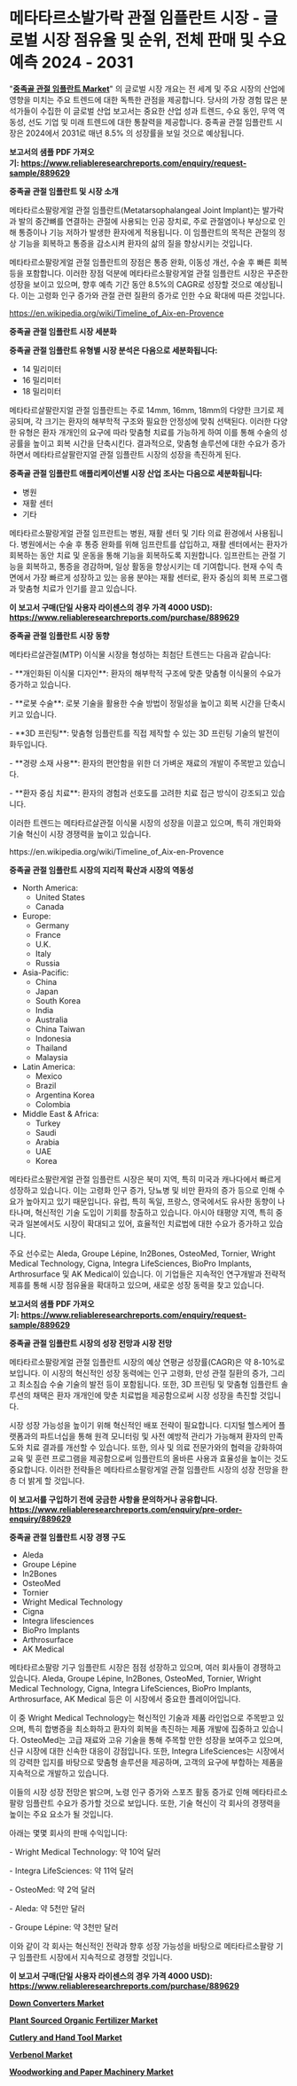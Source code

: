 <p><h1>메타타르소발가락 관절 임플란트 시장 - 글로벌 시장 점유율 및 순위, 전체 판매 및 수요 예측 2024 - 2031</h1></p><p>"<strong><a href="https://www.reliableresearchreports.com/metatarsophalangeal-joint-implant-r889629">중족골 관절 임플란트 Market</a></strong>" 의 글로벌 시장 개요는 전 세계 및 주요 시장의 산업에 영향을 미치는 주요 트렌드에 대한 독특한 관점을 제공합니다. 당사의 가장 경험 많은 분석가들이 수집한 이 글로벌 산업 보고서는 중요한 산업 성과 트렌드, 수요 동인, 무역 역동성, 선도 기업 및 미래 트렌드에 대한 통찰력을 제공합니다. 중족골 관절 임플란트 시장은 2024에서 2031로 매년 8.5% 의 성장률을 보일 것으로 예상됩니다.</p>
<p><strong>보고서의 샘플 PDF 가져오기:&nbsp;<a href="https://www.reliableresearchreports.com/enquiry/request-sample/889629">https://www.reliableresearchreports.com/enquiry/request-sample/889629</a></strong></p>
<p><strong>중족골 관절 임플란트 및 시장 소개</strong></p>
<p><p>메타타르소팔랑게얼 관절 임플란트(Metatarsophalangeal Joint Implant)는 발가락과 발의 중간뼈를 연결하는 관절에 사용되는 인공 장치로, 주로 관절염이나 부상으로 인해 통증이나 기능 저하가 발생한 환자에게 적용됩니다. 이 임플란트의 목적은 관절의 정상 기능을 회복하고 통증을 감소시켜 환자의 삶의 질을 향상시키는 것입니다. </p><p>메타타르소팔랑게얼 관절 임플란트의 장점은 통증 완화, 이동성 개선, 수술 후 빠른 회복 등을 포함합니다. 이러한 장점 덕분에 메타타르소팔랑게얼 관절 임플란트 시장은 꾸준한 성장을 보이고 있으며, 향후 예측 기간 동안 8.5%의 CAGR로 성장할 것으로 예상됩니다. 이는 고령화 인구 증가와 관절 관련 질환의 증가로 인한 수요 확대에 따른 것입니다.</p></p>
<p><a href="https://en.wikipedia.org/wiki/Timeline_of_Aix-en-Provence">https://en.wikipedia.org/wiki/Timeline_of_Aix-en-Provence</a></p>
<p><strong>중족골 관절 임플란트 시장 세분화</strong></p>
<p><strong>중족골 관절 임플란트 유형별 시장 분석은 다음으로 세분화됩니다:</strong></p>
<p><ul><li>14 밀리미터</li><li>16 밀리미터</li><li>18 밀리미터</li></ul></p>
<p><p>메타타르살팔란지얼 관절 임플란트는 주로 14mm, 16mm, 18mm의 다양한 크기로 제공되며, 각 크기는 환자의 해부학적 구조와 필요한 안정성에 맞춰 선택된다. 이러한 다양한 유형은 환자 개개인의 요구에 따라 맞춤형 치료를 가능하게 하여 이를 통해 수술의 성공률을 높이고 회복 시간을 단축시킨다. 결과적으로, 맞춤형 솔루션에 대한 수요가 증가하면서 메타타르살팔란지얼 관절 임플란트 시장의 성장을 촉진하게 된다.</p></p>
<p><strong>중족골 관절 임플란트 애플리케이션별 시장 산업 조사는 다음으로 세분화됩니다:</strong></p>
<p><ul><li>병원</li><li>재활 센터</li><li>기타</li></ul></p>
<p><p>메타타르소팔랑게얼 관절 임프란트는 병원, 재활 센터 및 기타 의료 환경에서 사용됩니다. 병원에서는 수술 후 통증 완화를 위해 임프란트를 삽입하고, 재활 센터에서는 환자가 회복하는 동안 치료 및 운동을 통해 기능을 회복하도록 지원합니다. 임프란트는 관절 기능을 회복하고, 통증을 경감하며, 일상 활동을 향상시키는 데 기여합니다. 현재 수익 측면에서 가장 빠르게 성장하고 있는 응용 분야는 재활 센터로, 환자 중심의 회복 프로그램과 맞춤형 치료가 인기를 끌고 있습니다.</p></p>
<p><strong>이 보고서 구매(단일 사용자 라이센스의 경우 가격 4000 USD): <a href="https://www.reliableresearchreports.com/purchase/889629">https://www.reliableresearchreports.com/purchase/889629</a></strong></p>
<p><strong>중족골 관절 임플란트 시장 동향</strong></p>
<p><p>메타타르살관절(MTP) 이식물 시장을 형성하는 최첨단 트렌드는 다음과 같습니다:</p><p>- **개인화된 이식물 디자인**: 환자의 해부학적 구조에 맞춘 맞춤형 이식물의 수요가 증가하고 있습니다.</p><p>- **로봇 수술**: 로봇 기술을 활용한 수술 방법이 정밀성을 높이고 회복 시간을 단축시키고 있습니다.</p><p>- **3D 프린팅**: 맞춤형 임플란트를 직접 제작할 수 있는 3D 프린팅 기술의 발전이 화두입니다.</p><p>- **경량 소재 사용**: 환자의 편안함을 위한 더 가벼운 재료의 개발이 주목받고 있습니다.</p><p>- **환자 중심 치료**: 환자의 경험과 선호도를 고려한 치료 접근 방식이 강조되고 있습니다.</p><p>이러한 트렌드는 메타타르살관절 이식물 시장의 성장을 이끌고 있으며, 특히 개인화와 기술 혁신이 시장 경쟁력을 높이고 있습니다.</p></p>
<p>https://en.wikipedia.org/wiki/Timeline_of_Aix-en-Provence</p>
<p><strong>중족골 관절 임플란트 시장의 지리적 확산과 시장의 역동성</strong></p>
<p><ul>
    <li>
        North America:
        <ul>
            <li>United States</li>
            <li>Canada</li>
        </ul>
    </li>
    <li>
        Europe:
        <ul>
            <li>Germany</li>
            <li>France</li>
            <li>U.K.</li>
            <li>Italy</li>
            <li>Russia</li>
        </ul>
    </li>
    <li>
        Asia-Pacific:
        <ul>
            <li>China</li>
            <li>Japan</li>
            <li>South Korea</li>
            <li>India</li>
            <li>Australia</li>
            <li>China Taiwan</li>
            <li>Indonesia</li>
            <li>Thailand</li>
            <li>Malaysia</li>
        </ul>
    </li>
    <li>
        Latin America:
        <ul>
            <li>Mexico</li>
            <li>Brazil</li>
            <li>Argentina Korea</li>
            <li>Colombia</li>
        </ul>
    </li>
    <li>
        Middle East & Africa:
        <ul>
            <li>Turkey</li>
            <li>Saudi</li>
            <li>Arabia</li>
            <li>UAE</li>
            <li>Korea</li>
        </ul>
    </li>
    </ul></p>
<p><p>메타타르소팔란게얼 관절 임플란트 시장은 북미 지역, 특히 미국과 캐나다에서 빠르게 성장하고 있습니다. 이는 고령화 인구 증가, 당뇨병 및 비만 환자의 증가 등으로 인해 수요가 높아지고 있기 때문입니다. 유럽, 특히 독일, 프랑스, 영국에서도 유사한 동향이 나타나며, 혁신적인 기술 도입이 기회를 창출하고 있습니다. 아시아 태평양 지역, 특히 중국과 일본에서도 시장이 확대되고 있어, 효율적인 치료법에 대한 수요가 증가하고 있습니다.</p><p>주요 선수로는 Aleda, Groupe Lépine, In2Bones, OsteoMed, Tornier, Wright Medical Technology, Cigna, Integra LifeSciences, BioPro Implants, Arthrosurface 및 AK Medical이 있습니다. 이 기업들은 지속적인 연구개발과 전략적 제휴를 통해 시장 점유율을 확대하고 있으며, 새로운 성장 동력을 찾고 있습니다.</p></p>
<p><strong>보고서의 샘플 PDF 가져오기:&nbsp;<a href="https://www.reliableresearchreports.com/enquiry/request-sample/889629">https://www.reliableresearchreports.com/enquiry/request-sample/889629</a></strong></p>
<p><strong>중족골 관절 임플란트 시장의 성장 전망과 시장 전망</strong></p>
<p><p>메타타르소팔랑게얼 관절 임플란트 시장의 예상 연평균 성장률(CAGR)은 약 8-10%로 보입니다. 이 시장의 혁신적인 성장 동력에는 인구 고령화, 만성 관절 질환의 증가, 그리고 최소침습 수술 기술의 발전 등이 포함됩니다. 또한, 3D 프린팅 및 맞춤형 임플란트 솔루션의 채택은 환자 개개인에 맞춘 치료법을 제공함으로써 시장 성장을 촉진할 것입니다.</p><p>시장 성장 가능성을 높이기 위해 혁신적인 배포 전략이 필요합니다. 디지털 헬스케어 플랫폼과의 파트너십을 통해 원격 모니터링 및 사전 예방적 관리가 가능해져 환자의 만족도와 치료 결과를 개선할 수 있습니다. 또한, 의사 및 의료 전문가와의 협력을 강화하여 교육 및 훈련 프로그램을 제공함으로써 임플란트의 올바른 사용과 효율성을 높이는 것도 중요합니다. 이러한 전략들은 메타타르소팔랑게얼 관절 임플란트 시장의 성장 전망을 한층 더 밝게 할 것입니다.</p></p>
<p><strong>이 보고서를 구입하기 전에 궁금한 사항을 문의하거나 공유합니다. <a href="https://www.reliableresearchreports.com/enquiry/pre-order-enquiry/889629">https://www.reliableresearchreports.com/enquiry/pre-order-enquiry/889629</a></strong></p>
<p><strong>중족골 관절 임플란트 시장 경쟁 구도</strong></p>
<p><ul><li>Aleda</li><li>Groupe Lépine</li><li>In2Bones</li><li>OsteoMed</li><li>Tornier</li><li>Wright Medical Technology</li><li>Cigna</li><li>Integra lifesciences</li><li>BioPro Implants</li><li>Arthrosurface</li><li>AK Medical</li></ul></p>
<p><p>메타타르소팔랑 기구 임플란트 시장은 점점 성장하고 있으며, 여러 회사들이 경쟁하고 있습니다. Aleda, Groupe Lépine, In2Bones, OsteoMed, Tornier, Wright Medical Technology, Cigna, Integra LifeSciences, BioPro Implants, Arthrosurface, AK Medical 등은 이 시장에서 중요한 플레이어입니다.</p><p>이 중 Wright Medical Technology는 혁신적인 기술과 제품 라인업으로 주목받고 있으며, 특히 합병증을 최소화하고 환자의 회복을 촉진하는 제품 개발에 집중하고 있습니다. OsteoMed는 고급 재료와 고유 기술을 통해 주목할 만한 성장을 보여주고 있으며, 신규 시장에 대한 신속한 대응이 강점입니다. 또한, Integra LifeSciences는 시장에서의 강력한 입지를 바탕으로 맞춤형 솔루션을 제공하며, 고객의 요구에 부합하는 제품을 지속적으로 개발하고 있습니다.</p><p>이들의 시장 성장 전망은 밝으며, 노령 인구 증가와 스포츠 활동 증가로 인해 메타타르소팔랑 임플란트 수요가 증가할 것으로 보입니다. 또한, 기술 혁신이 각 회사의 경쟁력을 높이는 주요 요소가 될 것입니다.</p><p>아래는 몇몇 회사의 판매 수익입니다:</p><p>- Wright Medical Technology: 약 10억 달러</p><p>- Integra LifeSciences: 약 11억 달러</p><p>- OsteoMed: 약 2억 달러</p><p>- Aleda: 약 5천만 달러</p><p>- Groupe Lépine: 약 3천만 달러</p><p>이와 같이 각 회사는 혁신적인 전략과 향후 성장 가능성을 바탕으로 메타타르소팔랑 기구 임플란트 시장에서 지속적으로 경쟁할 것입니다.</p></p>
<p><strong>이 보고서 구매(단일 사용자 라이센스의 경우 가격 4000 USD): <a href="https://www.reliableresearchreports.com/purchase/889629">https://www.reliableresearchreports.com/purchase/889629</a></strong></p>
<p><strong><p><a href="https://github.com/arionmp/Market-Research-Report-List-5/blob/main/down-converters-market.md">Down Converters Market</a></p><p><a href="https://issuu.com/reportprime-2/docs/plant-sourced-organic-fertilizer-ma_9e3e8c3e6f975c">Plant Sourced Organic Fertilizer Market</a></p><p><a href="https://medium.com/@pelloscooterist_44143/strategic-roadmap-to-success-global-cutlery-and-hand-tool-market-analysis-2024-2031-b909212f457b">Cutlery and Hand Tool Market</a></p><p><a href="https://www.linkedin.com/pulse/verbenol-market-size-share-analysis-growth-trends-dfisc?trackingId=4YhmVDfTQaa8fiZkNrlyLA%3D%3D">Verbenol Market</a></p><p><a href="https://medium.com/@pelloscooterist_44143/woodworking-and-paper-machinery-market-trends-and-strategic-market-insights-2024-2031-bc20338a18b7">Woodworking and Paper Machinery Market</a></p></strong></p>
<p></p>